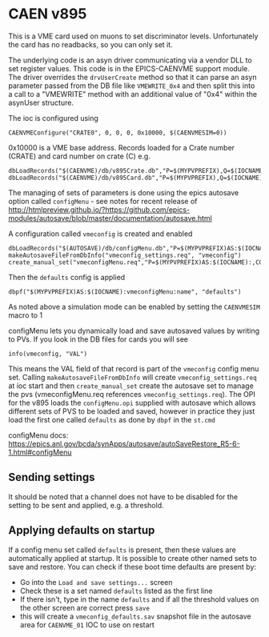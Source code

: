 # CAEN v895

This is a VME card used on muons to set discriminator levels. Unfortunately the card has no readbacks, so you can only set it.

The underlying code is an asyn driver communicating via a vendor DLL to set register values. This code is in the EPICS-CAENVME support module. The driver overrides the `drvUserCreate` method so that it can parse an asyn parameter passed from the DB file like `VMEWRITE_0x4` and then split this into a call to a "VMEWRITE" method with an additional value of "0x4" within the asynUser structure. 

The ioc is configured using
```
CAENVMEConfigure("CRATE0", 0, 0, 0, 0x10000, $(CAENVMESIM=0)) 
```
0x10000 is a VME base address. Records loaded for a Crate number (CRATE) and card number on crate (C) e.g.
```
dbLoadRecords("$(CAENVME)/db/v895Crate.db","P=$(MYPVPREFIX),Q=$(IOCNAME):,CRATE=0,PORT=CRATE0")
dbLoadRecords("$(CAENVME)/db/v895Card.db","P=$(MYPVPREFIX),Q=$(IOCNAME):,CRATE=0,PORT=CRATE0,C=0")
```
The managing of sets of parameters is done using the epics autosave option called `configMenu` - see notes for recent release of
http://htmlpreview.github.io/?https://github.com/epics-modules/autosave/blob/master/documentation/autosave.html

A configuration called `vmeconfig` is created and enabled
```
dbLoadRecords("$(AUTOSAVE)/db/configMenu.db","P=$(MYPVPREFIX)AS:$(IOCNAME):,CONFIG=vmeconfig")
makeAutosaveFileFromDbInfo("vmeconfig_settings.req", "vmeconfig")
create_manual_set("vmeconfigMenu.req","P=$(MYPVPREFIX)AS:$(IOCNAME):,CONFIG=vmeconfig,CONFIGMENU=1")
```
Then the `defaults` config is applied
```
dbpf("$(MYPVPREFIX)AS:$(IOCNAME):vmeconfigMenu:name", "defaults")
```
As noted above a simulation mode can be enabled by setting the `CAENVMESIM` macro to 1

configMenu lets you dynamically load and save autosaved values by writing to PVs. If you look in the DB files for cards you will see
```
info(vmeconfig, "VAL")
```
This means the VAL field of that record is part of the `vmeconfig` config menu set. Calling `makeAutosaveFileFromDbInfo` will create `vmeconfig_settings.req` at ioc start and then `create_manual_set` create the autosave set to manage the pvs (vmeconfigMenu.req references `vmeconfig_settings.req`). The OPI for the v895 loads the `configMenu.opi` supplied with autosave which allows different sets of PVS to be loaded and saved, however in practice they just load the first one called `defaults` as done by `dbpf` in the `st.cmd`

configMenu docs: https://epics.anl.gov/bcda/synApps/autosave/autoSaveRestore_R5-6-1.html#configMenu

## Sending settings

It should be noted that a channel does not have to be disabled for the setting to be sent and applied, e.g. a threshold.

## Applying defaults on startup

If a config menu set called `defaults` is present, then these values are automatically applied at startup. It is possible to create other named sets to save and restore. You can check if these boot time defaults are present by: 

* Go into the `Load and save settings...` screen
* Check these is a set named `defaults` listed as the first line
* If there isn't, type in the name `defaults` and if all the threshold values on the other screen are correct press `save` 
* this will create a `vmeconfig_defaults.sav` snapshot file in the autosave area for `CAENVME_01` IOC to use on restart
